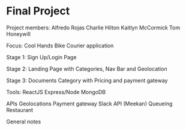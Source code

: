 # Final Project


Project members:
Alfredo Rojas
Charlie Hilton
Kaitlyn McCormick
Tom Honeywill

Focus:
Cool Hands Bike Courier application

Stage 1:
Sign Up/Login Page

Stage 2:
Landing Page with Categories, Nav Bar and Geolocation

Stage 3: Documents Category with Pricing and payment gateway

Tools:
ReactJS
Express/Node
MongoDB

APIs
Geolocations
Payment gateway
Slack API (Meekan)
Queueing
Restaurant

General notes
